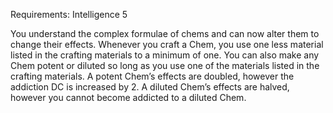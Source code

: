 Requirements: Intelligence 5

You understand the complex formulae of chems and can now alter them to change their effects. Whenever you craft a Chem, you use one less material listed in the crafting materials to a minimum of one. You can also make any Chem potent or diluted so long as you use one of the materials listed in the crafting materials. A potent Chem’s effects are doubled, however the addiction DC is increased by 2. A diluted Chem’s effects are halved, however you cannot become addicted to a diluted Chem.